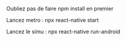 Oubliez pas de faire npm install en premier

Lancez metro : npx react-native start

Lancez le simu : npx react-native run-android
